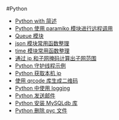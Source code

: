 #Python

* [Python with 简述][13]
* [Python 使用 paramiko 模块进行远程调用][12]
* [Queue 模块][11]
* [json 模块常用函数整理][10]
* [time 模块常用函数整理][9]
* [通过 ip 和子网掩码计算出子网范围][8]
* [Python 守护线程示例][7]
* [Python 获取本机 ip][6]
* [使用 qrcode 库生成二维码][5]
* [Python 中使用 logging][4]
* [Python 发送邮件][3]
* [Python 安装 MySQLdb 库][2]
* [Python 删除 pyc 文件][1]


[1]:    http://www.qjwgg.com/python/python_del_pyc.html
[2]:    http://www.qjwgg.com/python/python_mysqldb.html
[3]:    http://www.qjwgg.com/python/python_smtp.html
[4]:    http://www.qjwgg.com/python/python_logging.html
[5]:    http://www.qjwgg.com/python/python_qrcode.html
[6]:    http://www.qjwgg.com/python/python_getip.html
[7]:    http://www.qjwgg.com/python/python_daemon_thread.html
[8]:    http://www.qjwgg.com/python/python_calculated_subnet_range.html
[9]:    http://www.qjwgg.com/python/python_time.html
[10]:   http://www.qjwgg.com/python/python_json.html
[11]:   http://www.qjwgg.com/python/python_queue.html
[12]:   http://www.qjwgg.com/python/python_paramiko.html
[13]:   http://www.qjwgg.com/python/python_with.html
